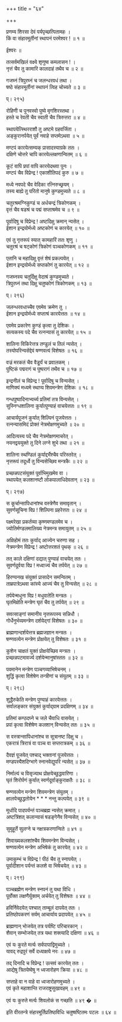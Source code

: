 +++
title = "६४"

+++
  
प्रणम्य शिरसा देवं पर्यपृच्छत्पितामहः ।  
किं वा संहारमूर्तीनां स्थापनं परमेश्वर ! ॥ १ ॥  
  
ईश्वरः ॥  
  
तत्सर्वमखिलं वक्ष्ये शृणुष्व कमलासन ! ।  
नृत्तं चैव तु कामारि कालदाहं तथैव च ॥ २ ॥  
  
गजघ्नं त्रिपुरघ्नं च जलन्धरवधं तथा ।  
षष्ठे संहारमूर्तीनां स्थापनं त्विह चोच्यते ॥ ३ ॥  
  
प्। २९५)  
  
रोहिणी च पुनवस्वो पुष्ये मृगशिरस्तथा ।  
हस्ते च रेवती चैव स्वाती चैव त्रिरुत्तरा ॥ ४ ॥  
  
स्थापयेत्स्थिरराशौ तु अष्टमे ग्रहवर्जिता ।  
अङ्कुरानर्पयेत् पूर्वं नवाहे सप्तमेऽथवा ॥ ५ ॥  
  
मण्टपं कारयेत्सम्यक् प्रासादस्याग्रके ततः ।  
दक्षिणे चोत्तरे चापि कारयेल्लक्षणान्वितम् ॥ ६ ॥  
  
कूटं वापि प्रपां वापि कारयेदथवा पुनः ।  
मण्टपं चैव विप्रेन्द्र ! एकाशीतिपदं कुरु ॥ ७ ॥  
  
मध्ये नवपदे चैव वेदिका रत्निरुच्छ्रयम् ।  
तस्य बाह्ये तु परितो मानुषे कुण्डमुच्यते ॥ ८ ॥  
  
चतुरश्रमग्निकुण्डं च अर्धचन्द्रं त्रिकोणकम् ।  
वृत्तं चैव षडश्रं च पद्मं सप्ताश्रमेव च ॥ ९ ॥  
  
पूर्वादिषु च विप्रेन्द्र ! अष्टदिक्षु क्रमान् न्यसेत् ।  
ईशान इन्द्रयोर्मध्ये अष्टकोणं च कारयेत् ॥ १० ॥  
  
एवं तु नृत्तरूपं स्यात् कामहारिं ततः शृणु ।  
चतुरश्रं च षट्कोणं त्रिकोणं पञ्चकोणकम् ॥ ११ ॥  
  
एतानि च महादिक्षु वृत्तं शेषं प्रकल्पयेत् ।  
ईशान इन्द्रयोर्मध्ये सप्तकोणं तु कारयेत् ॥ १२ ॥  
  
गजघ्नस्य चतुर्दिक्षु वेदाश्रं कुण्डमुच्यते ।  
त्रिपुरघ्नं तथा दिक्षु चतुष्कोणं त्रिकोणकम् ॥ १३ ॥  
  
प्। २९६)  
  
जलन्धरवधाच्चैव एवमेव क्रमेण तु ।  
ईशान इन्द्रयोर्मध्ये सप्ताश्रं कारयेत्ततः ॥ १४ ॥  
  
एवमेव प्रकारेण कुण्डं कृत्वा तु देशिकः ।  
सत्यकस्य पदे चैव रत्नन्यासं तु कारयेत् ॥ १५ ॥  
  
शालिना विकिरेत्तत्र तण्डुलं च तिलं न्यसेत् ।  
तस्योपरिन्यसेद्देवं षण्णवत्यं विशेषतः ॥ १६ ॥  
  
वज्रं मरकतं चैव वैडूर्यं च प्रवालकम् ।  
पुष्टिकं पद्मरागं च पुष्परागं तथैव च ॥ १७ ॥  
  
इन्द्रनीलं च विप्रेन्द्र ! पूर्वादिषु च विन्यसेत् ।  
माणिक्यं मध्यमे स्थाप्य शिवमन्त्रेण देशिकः ॥ १८ ॥  
  
गन्धपुष्पादिनाभ्यर्च्य प्रतिमां तत्र विन्यसेत् ।  
सुस्निग्धशालिना कुर्यात्पुण्याहं वाचयेत्ततः ॥ १९ ॥  
  
आचार्यपूजनं कुर्यात् शिल्पिनं पूजयेत्ततः ।  
रत्नन्यासमिदं प्रोक्तं नेत्रमोक्षणमुच्यते ॥ २० ॥  
  
आदित्यस्य पदे चैव नेत्रमोक्षणमाचरेत् ।  
नयनद्वययुक्ते तु दिने लग्ने शुभे तथा ॥ २१ ॥  
  
शालिना स्थण्डिलं कुर्याद्दर्भैश्चैव परिस्तरेत् ।  
नृत्तरूपं तदूर्ध्वे तु विन्यसेच्छिव मन्त्रकैः ॥ २२ ॥  
  
प्रच्छन्नपटसंयुक्तं पूर्वाभिमुखमेव वा ।  
स्थापयेत् कलशानष्टौ लोकपालाधिदेवतान् ॥ २३ ॥  
  
प्। २९७)  
  
स कूर्चान्सापिधानांश्च वस्त्रेणैव समावृतान् ।  
सुवर्णसूचिना विप्र ! शिल्पिना प्रहरेत्ततः ॥ २४ ॥  
  
पक्ष्मरेखा प्रकर्तव्या कृष्णमण्डलमेव च ।  
ज्योतिर्मण्डलमालिख्य नेत्रमन्त्र समायुतम् ॥ २५ ॥  
  
अक्षिहोमं ततः कुर्याद् आज्येन चरुणा सह ।  
नेत्रमन्त्रेण विप्रेन्द्र ! अष्टोत्तरशतं पृथक् ॥ २६ ॥  
  
तत् काले दक्षिणां दद्यात् पुण्याहं वाचयेत् ततः ।  
सुवर्णदूर्वया विप्र ! मध्वाज्यं चैव तर्पयेत् ॥ २७ ॥  
  
हिरण्यनख संयुक्तं प्रासादेन समन्वितम् ।  
ताम्रपात्रेऽथवा कांस्ये आज्यं चैव तु विन्यसेत् ॥ २८ ॥  
  
तर्पयेन्मधुना विप्र ! मधुवातेति मन्त्रतः ।  
घृतमिक्षेति मन्त्रेण घृतं चैव तु तर्पयेत् ॥ २९ ॥  
  
सवत्साङ्गां समानीय नृत्तरूपस्य सन्निधौ ।  
गोर्धेनुर्भव्यमन्त्रेण दर्शयेद्गां विशेषतः ॥ ३० ॥  
  
ब्राह्मणान्दर्शयेत्तत्र ब्रह्मजज्ञान मन्त्रतः ।  
षण्णवत्येन मन्त्रेण प्रोक्षयेत् तु विशेषतः ॥ ३१ ॥  
  
कुशेन चाक्षतं युक्तं प्रोक्षयेच्छिव मन्त्रतः ।  
प्रच्छन्नपटमावर्ज्य दर्शयेन्मानुषांस्ततः ॥ ३२ ॥  
  
पवमानेन मन्त्रेण पञ्चगव्याभिषेचनम् ।  
शुद्धिं कृत्वा विशेषेण तन्त्रीणां च संयुतम् ॥ ३३ ॥  
  
प्। २९८)  
  
शुद्धैरुकेति मन्त्रेण पुण्याहं कारयेत्ततः ।  
सर्वालङ्कार संयुक्तं कुर्याद्ग्राम प्रदक्षिणम् ॥ ३४ ॥  
  
प्रतिमां कण्ठदघ्ने च जले चैवाधि वासयेत् ।  
प्रपां कृत्वा विशेषेण कलशान् विन्यसेत् ततः ॥ ३५ ॥  
  
स वस्त्रान्सापिधानांश्च स सूत्रानष्ट दिक्षु च ।  
एकरात्रं त्रिरात्रं वा पञ्च वा सप्तरात्रकम् ॥ ३६ ॥  
  
दैवज्ञं पूजयेत् पश्चाद् भक्तानां पूजयेत्ततः ।  
मण्डपस्यैशदिग्भागे स्नानवेद्युपरि न्यसेत् ॥ ३७ ॥  
  
निर्माल्यं च विसृज्याथ प्रोक्षयेच्छुद्धवारिणा ।  
घृतं शिरोर्पणं कुर्यात् स्वर्णदूर्वाङ्कुराक्षतैः ॥ ३८ ॥  
  
षण्णवत्येन मन्त्रेण शिवमन्त्रेण संयुतम् ।  
क्षालयेच्छुद्धतोयेन * * * नन्तु कल्पयेत् ॥ ३९ ॥  
  
मूर्धादि पादपर्यन्तं पञ्चब्रह्म न्यसेत् क्रमात् ।  
अष्टत्रिंशत् कलान्यासं षडङ्गेनैव विन्यसेत् ॥ ४० ॥  
  
सुमूहूर्ते सुलग्ने च नक्षत्रकरणान्विते ॥ ४१ ॥  
  
शिवाख्यकलशांश्चैव शिवमन्त्रेण विन्यसेत् ।  
षण्णवत्येन मन्त्रेण अभिषेकं तु कारयेत् ॥ ४२ ॥  
  
उमाकुम्भं च विप्रेन्द्र ! पीठं चैव तु स्नापयेत् ।  
पूर्वादीशान पर्यन्तं कलशे वा भिषेचयेत् ॥ ४३ ॥  
  
प्। २९९)  
  
पञ्चब्रह्मेण मन्त्रेण स्नपनं तु यथा विधि ।  
पूर्वोक्त लक्षणैर्युक्तम् अर्चयेत् तु विशेषतः ॥ ४४ ॥  
  
हविर्निवेदयेत् पश्चात् ताम्बूलं दापयेत् ततः ।  
प्रतिष्ठोपकरणं सर्वम् आचार्याय प्रदापयेत् ॥ ४५ ॥  
  
ब्राह्मणान् भोजयेत् तत्र पर्यष्टि परिचारकान् ।  
शैवान् सम्भोजयेत् तत्र यथा शक्त्यादि दक्षिणा ॥ ४६ ॥  
  
एवं यः कुरते मर्त्यः सर्वपापाद्विमुच्यते ।  
यावद् रुद्रपुरं सर्वे दध्याक्षये नरः ॥ ४७ ॥  
  
तद् दिनादि च विप्रेन्द्र ! उत्सवं कारयेत् ततः ।  
आद्येषु त्रितयेष्वेषु न ध्वजारोहण क्रिया ॥ ४८ ॥  
  
सप्ताहे वा न वाहे वा ध्वजारोहणमुच्यते ।  
एवं कृते महाशान्ति राजराष्ट्रसुखावहम् ॥ ४९ ॥  
  
एवं यः कुरुते मर्त्यः शिवलोकं स गच्छति ॥ ४९ � ॥  
  
इति वीरतन्त्रे संहारमूर्तिप्रतिष्ठविधिः चतुष्षष्टितमः पटलः ॥ ६४ ॥  
